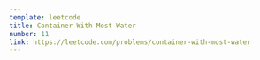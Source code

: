 ```yaml
---
template: leetcode
title: Container With Most Water
number: 11
link: https://leetcode.com/problems/container-with-most-water
---
```

